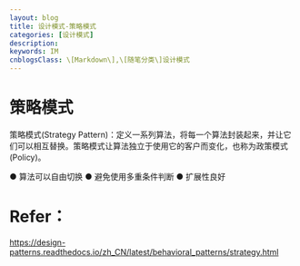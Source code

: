 ```yaml
---
layout: blog
title: 设计模式-策略模式
categories: [设计模式]
description: 
keywords: IM
cnblogsClass: \[Markdown\],\[随笔分类\]设计模式
---
```


# 策略模式
策略模式(Strategy Pattern)：定义一系列算法，将每一个算法封装起来，并让它们可以相互替换。策略模式让算法独立于使用它的客户而变化，也称为政策模式(Policy)。


● 算法可以自由切换
● 避免使用多重条件判断
● 扩展性良好


# Refer：
https://design-patterns.readthedocs.io/zh_CN/latest/behavioral_patterns/strategy.html


